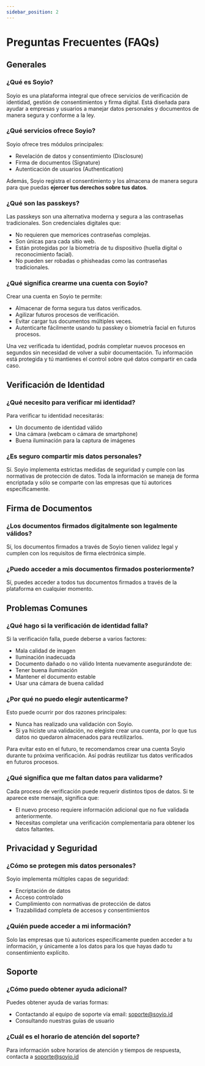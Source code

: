 ```yaml
---
sidebar_position: 2
---
```


# Preguntas Frecuentes (FAQs)

## Generales

### ¿Qué es Soyio?
Soyio es una plataforma integral que ofrece servicios de verificación de identidad, gestión de consentimientos y firma digital. Está diseñada para ayudar a empresas y usuarios a manejar datos personales y documentos de manera segura y conforme a la ley.

### ¿Qué servicios ofrece Soyio?
Soyio ofrece tres módulos principales:
- Revelación de datos y consentimiento (Disclosure)
- Firma de documentos (Signature)
- Autenticación de usuarios (Authentication)

Además, Soyio registra el consentimiento y los almacena de manera segura para que puedas **ejercer tus derechos sobre tus datos**.


### ¿Qué son las passkeys?

Las passkeys son una alternativa moderna y segura a las contraseñas tradicionales. Son credenciales digitales que:

- No requieren que memorices contraseñas complejas.
- Son únicas para cada sitio web.
- Están protegidas por la biometría de tu dispositivo (huella digital o reconocimiento facial).
- No pueden ser robadas o phisheadas como las contraseñas tradicionales.

### ¿Qué significa crearme una cuenta con Soyio?

Crear una cuenta en Soyio te permite:
- Almacenar de forma segura tus datos verificados.
- Agilizar futuros procesos de verificación.
- Evitar cargar tus documentos múltiples veces.
- Autenticarte fácilmente usando tu passkey o biometría facial en futuros procesos.

Una vez verificada tu identidad, podrás completar nuevos procesos en segundos sin necesidad de volver a subir documentación. Tu información está protegida y tú mantienes el control sobre qué datos compartir en cada caso.


## Verificación de Identidad

### ¿Qué necesito para verificar mi identidad?
Para verificar tu identidad necesitarás:
- Un documento de identidad válido
- Una cámara (webcam o cámara de smartphone)
- Buena iluminación para la captura de imágenes

### ¿Es seguro compartir mis datos personales?
Sí. Soyio implementa estrictas medidas de seguridad y cumple con las normativas de protección de datos. Toda la información se maneja de forma encriptada y sólo se comparte con las empresas que tú autorices específicamente.

## Firma de Documentos

### ¿Los documentos firmados digitalmente son legalmente válidos?
Sí, los documentos firmados a través de Soyio tienen validez legal y cumplen con los requisitos de firma electrónica simple.

### ¿Puedo acceder a mis documentos firmados posteriormente?
Sí, puedes acceder a todos tus documentos firmados a través de la plataforma en cualquier momento.

## Problemas Comunes

### ¿Qué hago si la verificación de identidad falla?
Si la verificación falla, puede deberse a varios factores:
- Mala calidad de imagen
- Iluminación inadecuada
- Documento dañado o no válido
Intenta nuevamente asegurándote de:
- Tener buena iluminación
- Mantener el documento estable
- Usar una cámara de buena calidad

### ¿Por qué no puedo elegir autenticarme?

Esto puede ocurrir por dos razones principales:
- Nunca has realizado una validación con Soyio.
- Si ya hiciste una validación, no elegiste crear una cuenta, por lo que tus datos no quedaron almacenados para reutilizarlos.

Para evitar esto en el futuro, te recomendamos crear una cuenta Soyio durante tu próxima verificación. Así podrás reutilizar tus datos verificados en futuros procesos.

### ¿Qué significa que me faltan datos para validarme?

Cada proceso de verificación puede requerir distintos tipos de datos. Si te aparece este mensaje, significa que:
- El nuevo proceso requiere información adicional que no fue validada anteriormente.
- Necesitas completar una verificación complementaria para obtener los datos faltantes.

## Privacidad y Seguridad

### ¿Cómo se protegen mis datos personales?
Soyio implementa múltiples capas de seguridad:
- Encriptación de datos
- Acceso controlado
- Cumplimiento con normativas de protección de datos
- Trazabilidad completa de accesos y consentimientos

### ¿Quién puede acceder a mi información?
Solo las empresas que tú autorices específicamente pueden acceder a tu información, y únicamente a los datos para los que hayas dado tu consentimiento explícito.

## Soporte

### ¿Cómo puedo obtener ayuda adicional?
Puedes obtener ayuda de varias formas:
- Contactando al equipo de soporte vía email: [soporte@soyio.id](mailto:soporte@soyio.id)
- Consultando nuestras guías de usuario

### ¿Cuál es el horario de atención del soporte?
Para información sobre horarios de atención y tiempos de respuesta, contacta a [soporte@soyio.id](mailto:soporte@soyio.id)
